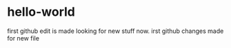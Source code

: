 # hello-world
first github
edit is made
looking for 
new stuff now.
irst github
changes made
for 
new file
